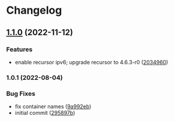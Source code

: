 # Changelog


## [1.1.0](https://github.com/muhlba91/pdns-container/compare/container/recursor/v1.0.1...container/recursor/v1.1.0) (2022-11-12)


### Features

* enable recursor ipv6; upgrade recursor to 4.6.3-r0 ([2034960](https://github.com/muhlba91/pdns-container/commit/203496089311569c141faf53f6d615abbaffb873))

### 1.0.1 (2022-08-04)


### Bug Fixes

* fix container names ([9a992eb](https://github.com/muhlba91/pdns-container/commit/9a992eb078045a252e7994b6224cc5969fd5797c))
* initial commit ([295897b](https://github.com/muhlba91/pdns-container/commit/295897b3de8219c2d4e962cc5d6c2b9eca154742))

